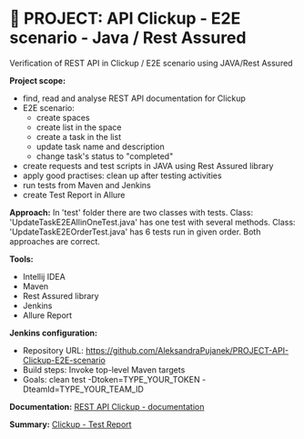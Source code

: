 # :file_folder: PROJECT: API Clickup - E2E scenario - Java / Rest Assured
Verification of REST API in Clickup / E2E scenario using JAVA/Rest Assured

**Project scope:**

- find, read and analyse REST API documentation for Clickup
- E2E scenario:
    - create spaces
    - create list in the space
    - create a task in the list
    - update task name and description
    - change task's status to "completed"
- create requests and test scripts in JAVA using Rest Assured library
- apply good practises: clean up after testing activities
- run tests from Maven and Jenkins
- create Test Report in Allure

**Approach:**
In 'test' folder there are two classes with tests. 
Class: 'UpdateTaskE2EAllinOneTest.java' has one test with several methods.
Class: 'UpdateTaskE2EOrderTest.java' has 6 tests run in given order.
Both approaches are correct.

**Tools:**
- Intellij IDEA
- Maven
- Rest Assured library
- Jenkins
- Allure Report

**Jenkins configuration:**
- Repository URL: https://github.com/AleksandraPujanek/PROJECT-API-Clickup-E2E-scenario
- Build steps: Invoke top-level Maven targets
- Goals: clean test -Dtoken=TYPE_YOUR_TOKEN -DteamId=TYPE_YOUR_TEAM_ID

**Documentation:** [REST API Clickup - documentation](https://clickup.com/api/)

**Summary:** [Clickup - Test Report](https://drive.google.com/file/d/1LAeVc9l94KoXb7WgQBTqxLiGl-U3RQUB/view?usp=drive_link)
